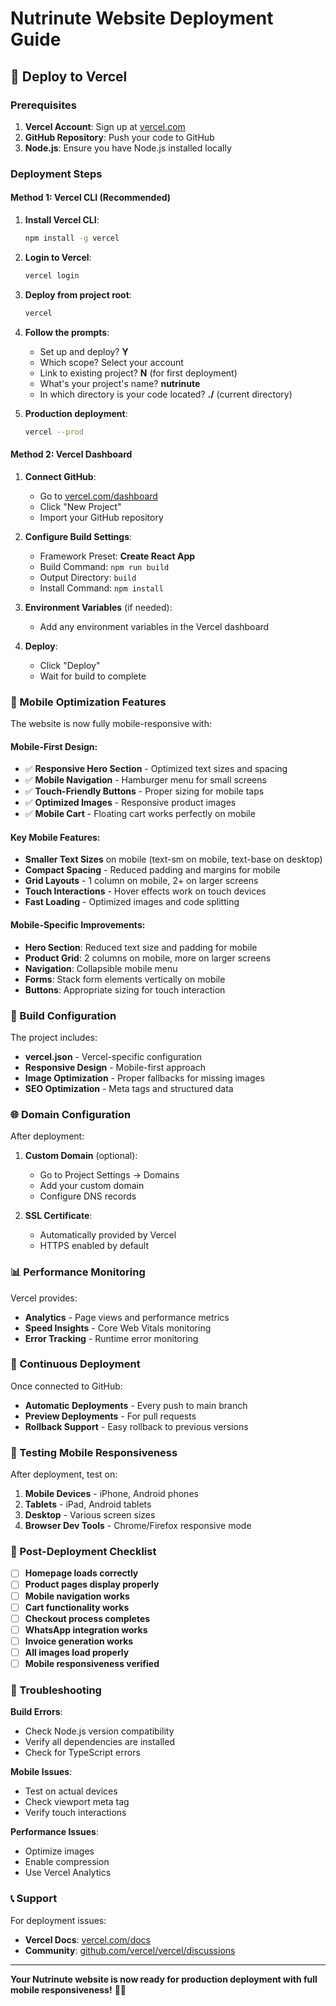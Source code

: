 # Nutrinute Website Deployment Guide

## 🚀 Deploy to Vercel

### Prerequisites
1. **Vercel Account**: Sign up at [vercel.com](https://vercel.com)
2. **GitHub Repository**: Push your code to GitHub
3. **Node.js**: Ensure you have Node.js installed locally

### Deployment Steps

#### Method 1: Vercel CLI (Recommended)
1. **Install Vercel CLI**:
   ```bash
   npm install -g vercel
   ```

2. **Login to Vercel**:
   ```bash
   vercel login
   ```

3. **Deploy from project root**:
   ```bash
   vercel
   ```

4. **Follow the prompts**:
   - Set up and deploy? **Y**
   - Which scope? Select your account
   - Link to existing project? **N** (for first deployment)
   - What's your project's name? **nutrinute**
   - In which directory is your code located? **./** (current directory)

5. **Production deployment**:
   ```bash
   vercel --prod
   ```

#### Method 2: Vercel Dashboard
1. **Connect GitHub**:
   - Go to [vercel.com/dashboard](https://vercel.com/dashboard)
   - Click "New Project"
   - Import your GitHub repository

2. **Configure Build Settings**:
   - Framework Preset: **Create React App**
   - Build Command: `npm run build`
   - Output Directory: `build`
   - Install Command: `npm install`

3. **Environment Variables** (if needed):
   - Add any environment variables in the Vercel dashboard

4. **Deploy**:
   - Click "Deploy"
   - Wait for build to complete

### 📱 Mobile Optimization Features

The website is now fully mobile-responsive with:

#### **Mobile-First Design**:
- ✅ **Responsive Hero Section** - Optimized text sizes and spacing
- ✅ **Mobile Navigation** - Hamburger menu for small screens
- ✅ **Touch-Friendly Buttons** - Proper sizing for mobile taps
- ✅ **Optimized Images** - Responsive product images
- ✅ **Mobile Cart** - Floating cart works perfectly on mobile

#### **Key Mobile Features**:
- **Smaller Text Sizes** on mobile (text-sm on mobile, text-base on desktop)
- **Compact Spacing** - Reduced padding and margins for mobile
- **Grid Layouts** - 1 column on mobile, 2+ on larger screens
- **Touch Interactions** - Hover effects work on touch devices
- **Fast Loading** - Optimized images and code splitting

#### **Mobile-Specific Improvements**:
- **Hero Section**: Reduced text size and padding for mobile
- **Product Grid**: 2 columns on mobile, more on larger screens
- **Navigation**: Collapsible mobile menu
- **Forms**: Stack form elements vertically on mobile
- **Buttons**: Appropriate sizing for touch interaction

### 🔧 Build Configuration

The project includes:
- **vercel.json** - Vercel-specific configuration
- **Responsive Design** - Mobile-first approach
- **Image Optimization** - Proper fallbacks for missing images
- **SEO Optimization** - Meta tags and structured data

### 🌐 Domain Configuration

After deployment:
1. **Custom Domain** (optional):
   - Go to Project Settings → Domains
   - Add your custom domain
   - Configure DNS records

2. **SSL Certificate**:
   - Automatically provided by Vercel
   - HTTPS enabled by default

### 📊 Performance Monitoring

Vercel provides:
- **Analytics** - Page views and performance metrics
- **Speed Insights** - Core Web Vitals monitoring
- **Error Tracking** - Runtime error monitoring

### 🔄 Continuous Deployment

Once connected to GitHub:
- **Automatic Deployments** - Every push to main branch
- **Preview Deployments** - For pull requests
- **Rollback Support** - Easy rollback to previous versions

### 📱 Testing Mobile Responsiveness

After deployment, test on:
1. **Mobile Devices** - iPhone, Android phones
2. **Tablets** - iPad, Android tablets
3. **Desktop** - Various screen sizes
4. **Browser Dev Tools** - Chrome/Firefox responsive mode

### 🎯 Post-Deployment Checklist

- [ ] **Homepage loads correctly**
- [ ] **Product pages display properly**
- [ ] **Mobile navigation works**
- [ ] **Cart functionality works**
- [ ] **Checkout process completes**
- [ ] **WhatsApp integration works**
- [ ] **Invoice generation works**
- [ ] **All images load properly**
- [ ] **Mobile responsiveness verified**

### 🚨 Troubleshooting

**Build Errors**:
- Check Node.js version compatibility
- Verify all dependencies are installed
- Check for TypeScript errors

**Mobile Issues**:
- Test on actual devices
- Check viewport meta tag
- Verify touch interactions

**Performance Issues**:
- Optimize images
- Enable compression
- Use Vercel Analytics

### 📞 Support

For deployment issues:
- **Vercel Docs**: [vercel.com/docs](https://vercel.com/docs)
- **Community**: [github.com/vercel/vercel/discussions](https://github.com/vercel/vercel/discussions)

---

**Your Nutrinute website is now ready for production deployment with full mobile responsiveness!** 🎉📱
